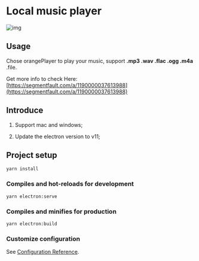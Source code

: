 # Local music player

![img](show.gif)

## Usage

Chose orangePlayer to play your music, support **.mp3 .wav .flac .ogg .m4a** .file.

Get more info to check Here: [https://segmentfault.com/a/1190000037613988](https://segmentfault.com/a/1190000037613988)

## Introduce

1. Support mac and windows;

2. Update the electron version to v11;

## Project setup

```
yarn install
```

### Compiles and hot-reloads for development

```
yarn electron:serve
```

### Compiles and minifies for production

```
yarn electron:build
```

### Customize configuration

See [Configuration Reference](https://cli.vuejs.org/config/).
